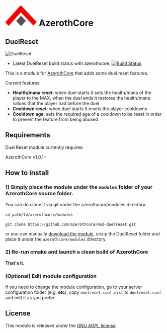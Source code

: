 # ![logo](https://raw.githubusercontent.com/azerothcore/azerothcore.github.io/master/images/logo-github.png) AzerothCore
## DuelReset

![DuelReset](https://raw.githubusercontent.com/azerothcore/mod-duel-reset/master/icon.png)

- Latest DuelReset build status with azerothcore: [![Build Status](https://github.com/azerothcore/mod-duel-reset/workflows/core-build/badge.svg?branch=master&event=push)](https://github.com/azerothcore/mod-duel-reset)

This is a module for [AzerothCore](http://www.azerothcore.org) that adds some duel reset features.

Current features:

- **Health/mana reset**: when duel starts it sets the health/mana of the player to the MAX, when the duel ends it restores the health/mana values that the player had before the duel
- **Cooldown reset**: when duel starts it resets the player cooldowns
- **Cooldown age**: sets the required age of a cooldown to be reset in order to prevent the feature from being abused


## Requirements

Duel Reset module currently requires:

AzerothCore v1.0.1+

## How to install

### 1) Simply place the module under the `modules` folder of your AzerothCore source folder.

You can do clone it via git under the azerothcore/modules directory:

`cd path/to/azerothcore/modules`

`git clone https://github.com/azerothcore/mod-duelreset.git`

or you can manually [download the module](https://github.com/azerothcore/mod-duelreset/archive/master.zip), unzip the DuelReset folder and place it under the `azerothcore/modules` directory.

### 2) Re-run cmake and launch a clean build of AzerothCore

**That's it.**

### (Optional) Edit module configuration

If you need to change the module configuration, go to your server configuration folder (e.g. **etc**), copy `duelreset.conf.dist` to `duelreset.conf` and edit it as you prefer.


## License

This module is released under the [GNU AGPL license](https://github.com/azerothcore/mod-duelreset/blob/master/LICENSE).





